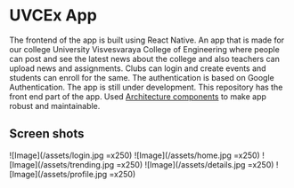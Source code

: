 # UVCEx App

The frontend of the app is built using React Native.
An app that is made for our college University Visvesvaraya College of Engineering where people can post and see the latest news
about the college and also teachers can upload news and assignments. Clubs can login and create events and students can enroll for
the same.
The authentication is based on Google Authentication.
The app is still under development.
This repository has the front end part of the app.
Used  [Architecture components](https://developer.android.com/topic/libraries/architecture/)  to make app robust and maintainable.


## Screen shots

![Image](/assets/login.jpg =x250) ![Image](/assets/home.jpg =x250) ![Image](/assets/trending.jpg =x250) ![Image](/assets/details.jpg =x250)
![Image](/assets/profile.jpg =x250)


